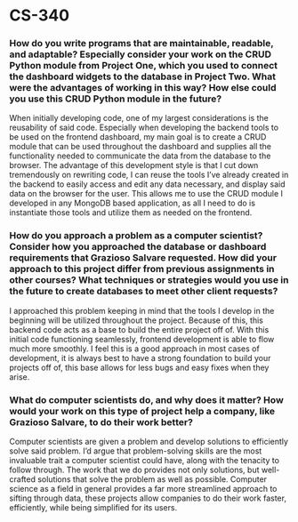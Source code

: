 # CS-340
### How do you write programs that are maintainable, readable, and adaptable? Especially consider your work on the CRUD Python module from Project One, which you used to connect the dashboard widgets to the database in Project Two. What were the advantages of working in this way? How else could you use this CRUD Python module in the future?
When initially developing code, one of my largest considerations is the reusability of said code. Especially when developing the backend tools to be used on the frontend dashboard, my main goal is to create a CRUD module that can be used throughout the dashboard and supplies all the functionality needed to communicate the data from the database to the browser. The advantage of this development style is that I cut down tremendously on rewriting code, I can reuse the tools I’ve already created in the backend to easily access and edit any data necessary, and display said data on the browser for the user. This allows me to use the CRUD module I developed in any MongoDB based application, as all I need to do is instantiate those tools and utilize them as needed on the frontend.
### How do you approach a problem as a computer scientist? Consider how you approached the database or dashboard requirements that Grazioso Salvare requested. How did your approach to this project differ from previous assignments in other courses? What techniques or strategies would you use in the future to create databases to meet other client requests?
I approached this problem keeping in mind that the tools I develop in the beginning will be utilized throughout the project. Because of this, this backend code acts as a base to build the entire project off of. With this initial code functioning seamlessly, frontend development is able to flow much more smoothly. I feel this is a good approach in most cases of development, it is always best to have a strong foundation to build your projects off of, this base allows for less bugs and easy fixes when they arise.
### What do computer scientists do, and why does it matter? How would your work on this type of project help a company, like Grazioso Salvare, to do their work better?
Computer scientists are given a problem and develop solutions to efficiently solve said problem. I’d argue that problem-solving skills are the most invaluable trait a computer scientist could have, along with the tenacity to follow through. The work that we do provides not only solutions, but well-crafted solutions that solve the problem as well as possible. Computer science as a field in general provides a far more streamlined approach to sifting through data, these projects allow companies to do their work faster, efficiently, while being simplified for its users.
